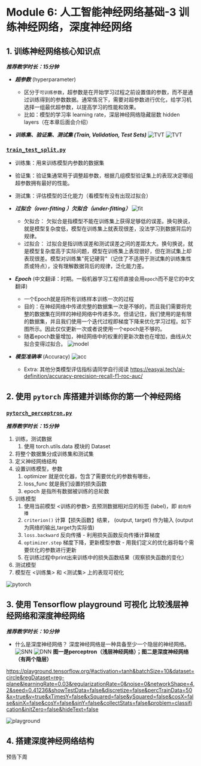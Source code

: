 # Module 6: 人工智能神经网络基础-3 训练神经网络，深度神经网络

## 1. 训练神经网络核心知识点
***推荐教学时长：15分钟***
* ***超参数*** (hyperparameter)
  * 区分于`可训练参数`，超参数是在开始学习过程之前设置值的参数，而不是通过训练得到的参数数据。通常情况下，需要对超参数进行优化，给学习机选择一组最优超参数，以提高学习的性能和效果。
  * 比如：模型的学习率 learning rate，深层神经网络隐藏层数 hidden layers（在本章后面会介绍）

* ***训练集、验证集、测试集 (Train, Validation, Test Sets)***
![TVT](/Module6/img/TVT.png)
![TVT](/Module6/img/TVT_workflow.png)
### [`train_test_split.py`](train_test_split.py)
   * 训练集：用来训练模型内参数的数据集
   * 验证集：验证集通常用于调整超参数，根据几组模型验证集上的表现决定哪组超参数拥有最好的性能。
   * 测试集：评估模型的泛化能力（看模型有没有出现过拟合）
* ***过拟合（over-fitting ）欠拟合（under-fitting）***
![fit](/Module6/img/overfit_underfit.jpg)
  * 欠拟合： 欠拟合是指模型不能在训练集上获得足够低的误差。换句换说，就是模型复杂度低，模型在训练集上就表现很差，没法学习到数据背后的规律。
  * 过拟合： 过拟合是指训练误差和测试误差之间的差距太大。换句换说，就是模型复杂度高于实际问题，模型在训练集上表现很好，但在测试集上却表现很差。模型对训练集"死记硬背"（记住了不适用于测试集的训练集性质或特点），没有理解数据背后的规律，泛化能力差。
* ***Epoch*** (中文翻译：时期。一般机器学习工程师直接会用`epoch`而不是它的中文翻译)
  * 一个Epoch就是将所有训练样本训练一次的过程
  * 目的：在神经网络中传递完整的数据集一次是不够的，而且我们需要将完整的数据集在同样的神经网络中传递多次。但请记住，我们使用的是有限的数据集，并且我们使用一个迭代过程即梯度下降来优化学习过程。如下图所示。因此仅仅更新一次或者说使用一个epoch是不够的。
  * 随着epoch数量增加，神经网络中的权重的更新次数也在增加，曲线从欠拟合变得过拟合。
![model](/Module6/img/Model_perf.png)

* ***模型准确率*** (Accuracy)
![acc](/Module6/img/Accuracy.png)
  * Extra: 其他分类模型评估指标请同学自行阅读 https://easyai.tech/ai-definition/accuracy-precision-recall-f1-roc-auc/


## 2. 使用 `pytorch` 库搭建并训练你的第一个神经网络

### [`pytorch_perceptron.py`](pytorch_perceptron.py)
***推荐教学时长：15分钟***
1. 训练，测试数据
   1. 使用 torch.utils.data 模块的 Dataset
2. 将整个数据集分成训练集和测试集
3. 定义神经网络结构
4. 设置训练模型，参数
   1. optimizer 就是优化器，包含了需要优化的参数有哪些，
   2. loss_func 就是我们设置的损失函数
   3. epoch 是指所有数据被训练的总轮数
5. 训练模型
   1. 使用当前模型 <训练的参数> 去预测数据相对应的标签 (label)，即 `前向传播`
   2. `criterion()` 计算【损失函数】结果， (output, target) 作为输入 (output为网络的输出,target为实际值)
   3. `loss.backward` 反向传播 - 利用损失函数反向传播计算梯度
   4. `optimizer.step` 梯度下降，更新模型参数 - 用我们定义的优化器将每个需要优化的参数进行更新
   5. 在训练过程中print出来训练中的损失函数结果（观察损失函数的变化）
6. 测试模型
7. 模型在 <训练集> 和 <测试集> 上的表现可视化


![pytorch](/Module5/img/pytorch1.png)

## 3. 使用 Tensorflow playground 可视化 比较浅层神经网络和深度神经网络
***推荐教学时长：10分钟***
* 什么是深度神经网络？
深度神经网络是一种具备至少一个隐层的神经网络。
![SNN](/Module6/img/SNN.jpg)
![DNN](/Module6/img/neural-net.png)
**图一是perceptron（浅层神经网络）；图二是深度神经网络（有两个隐层）**

https://playground.tensorflow.org/#activation=tanh&batchSize=10&dataset=circle&regDataset=reg-plane&learningRate=0.03&regularizationRate=0&noise=0&networkShape=4,2&seed=0.41236&showTestData=false&discretize=false&percTrainData=50&x=true&y=true&xTimesY=false&xSquared=false&ySquared=false&cosX=false&sinX=false&cosY=false&sinY=false&collectStats=false&problem=classification&initZero=false&hideText=false

![playground]()

## 4. 搭建深度神经网络结构

预告下周